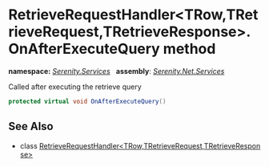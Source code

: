 # RetrieveRequestHandler&lt;TRow,TRetrieveRequest,TRetrieveResponse&gt;.OnAfterExecuteQuery method
**namespace:** *[Serenity.Services](../../README.md#serenity.services-namespace)*   **assembly**: *[Serenity.Net.Services](../../README.md)*

Called after executing the retrieve query

```csharp
protected virtual void OnAfterExecuteQuery()
```

## See Also

* class [RetrieveRequestHandler&lt;TRow,TRetrieveRequest,TRetrieveResponse&gt;](../RetrieveRequestHandler-3.md)